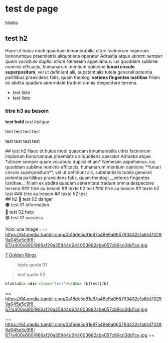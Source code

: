 # test de page

blabla

## test h2

Haec et huius modi quaedam innumerabilia ultrix facinorum impiorum bonorumque praemiatrix aliquotiens operatur Adrastia atque *utinam semper quam vocabulo duplici etiam* Nemesim appellamus: ius quoddam sublime numinis efficacis, humanarum mentium opinione **lunari circulo superpositum**, vel ut definiunt alii, substantialis tutela generali potentia partilibus praesidens fatis, quam theologi __veteres fingentes Iustitiae__ filiam ex abdita quadam aeternitate tradunt omnia despectare terrena.

- test liste
- test liste

### titre h3 au besoin

**test bold**
*test italique*

<information>test</information>
<success>test</success>
<danger>test</danger>
<help>test</help>

<information>test</information>
<success>test</success>
<danger>test</danger>
<help>test</help>

<information>
  <content>
    ## test h2
    Haec et huius modi quaedam innumerabilia ultrix facinorum impiorum bonorumque praemiatrix aliquotiens operatur Adrastia atque *utinam semper quam vocabulo duplici etiam* Nemesim appellamus: ius quoddam sublime numinis efficacis, humanarum mentium opinione **lunari circulo superpositum**, vel ut definiunt alii, substantialis tutela generali potentia partilibus praesidens fatis, quam theologi __veteres fingentes Iustitiae__ filiam ex abdita quadam aeternitate tradunt omnia despectare terrena
  </conten>
</information>

<success>
  ### titre au besoin
  ## texte h2
  test
</success>

<danger>
  ### titre au besoin
  ## texte h2
  test
</danger>

<help>
  ### titre au besoin
  ## texte h2
  test
</help>

<aside>
  ## h2
🔴 test 02 danger

</aside>

<aside>
🟠 test 01 information

</aside>

<aside>
🔵 test 02 help

</aside>

<aside>
🟢 test 01 success

</aside>

Voici une image : == https://64.media.tumblr.com/0a16de5c81e97a48e9a065793432c1a6/d73299a045e5c9f8-67/s400x600/966af20a35844d644003682abe057c89cd3dd1ce.jpg

[7 Golden Rings](https://7goldenrings.forumactif.com/)

> teste quote 01
> 

> test quote 02
> 

```html
blablabla <div class="test"></div> [b]test[/b]
```
== https://64.media.tumblr.com/0a16de5c81e97a48e9a065793432c1a6/d73299a045e5c9f8-67/s400x600/966af20a35844d644003682abe057c89cd3dd1ce.jpg 

== https://64.media.tumblr.com/0a16de5c81e97a48e9a065793432c1a6/d73299a045e5c9f8-67/s400x600/966af20a35844d644003682abe057c89cd3dd1ce.jpg ==
